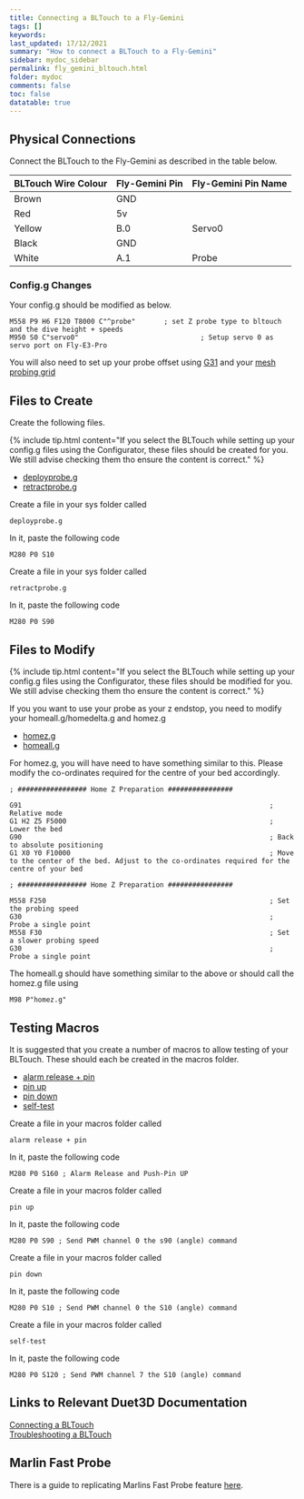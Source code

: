 ```yaml
---
title: Connecting a BLTouch to a Fly-Gemini
tags: []
keywords: 
last_updated: 17/12/2021
summary: "How to connect a BLTouch to a Fly-Gemini"
sidebar: mydoc_sidebar
permalink: fly_gemini_bltouch.html
folder: mydoc
comments: false
toc: false
datatable: true
---
```


## Physical Connections

Connect the BLTouch to the Fly-Gemini as described in the table below.  

<div class="datatable-begin"></div>

|BLTouch Wire Colour|Fly-Gemini Pin|Fly-Gemini Pin Name|
|:---|:---|:---|
|Brown|GND||
|Red|5v||
|Yellow|B.0|Servo0|
|Black|GND||
|White|A.1|Probe|

<div class="datatable-end"></div>

### Config.g Changes

Your config.g should be modified as below.
```
M558 P9 H6 F120 T8000 C"^probe"       ; set Z probe type to bltouch and the dive height + speeds
M950 S0 C"servo0"                              ; Setup servo 0 as servo port on Fly-E3-Pro
```

You will also need to set up your probe offset using [G31](https://docs.duet3d.com/en/User_manual/Reference/Gcodes#g31-set-or-report-current-probe-status) and your [mesh probing grid](https://docs.duet3d.com/en/User_manual/Reference/Gcodes#m557-set-z-probe-point-or-define-probing-grid)

## Files to Create

Create the following files. 

{% include tip.html content="If you select the BLTouch while setting up your config.g files using the Configurator, these files should be created for you. We still advise checking them tho ensure the content is correct." %}

<ul id="profileTabs" class="nav nav-tabs">
    <li class="active"><a class="noCrossRef" href="#deploy" data-toggle="tab">deployprobe.g</a></li>
    <li><a class="noCrossRef" href="#retract" data-toggle="tab">retractprobe.g</a></li>
</ul>
  <div class="tab-content">
<div role="tabpanel" class="tab-pane active" id="deploy" markdown="1">

Create a file in your sys folder called
```
deployprobe.g
```
In it, paste the following code
```
M280 P0 S10
```

</div>

<div role="tabpanel" class="tab-pane" id="retract" markdown="1">

Create a file in your sys folder called
```
retractprobe.g
```
In it, paste the following code
```
M280 P0 S90
```

</div>

</div>

## Files to Modify

{% include tip.html content="If you select the BLTouch while setting up your config.g files using the Configurator, these files should be modified for you. We still advise checking them tho ensure the content is correct." %}

If you you want to use your probe as your z endstop, you need to modify your homeall.g/homedelta.g and homez.g

<ul id="profileTabs" class="nav nav-tabs">
    <li class="active"><a class="noCrossRef" href="#homez" data-toggle="tab">homez.g</a></li>
    <li><a class="noCrossRef" href="#homeall" data-toggle="tab">homeall.g</a></li>
</ul>
  <div class="tab-content">
<div role="tabpanel" class="tab-pane active" id="homez" markdown="1">

For homez.g, you will have need to have something similar to this. Please modify the co-ordinates required for the centre of your bed accordingly.
```
; ################# Home Z Preparation ################

G91 															; Relative mode
G1 H2 Z5 F5000													; Lower the bed
G90																; Back to absolute positioning
G1 X0 Y0 F10000 		 										; Move to the center of the bed. Adjust to the co-ordinates required for the centre of your bed

; ################# Home Z Preparation ################

M558 F250 				 										; Set the probing speed
G30					 											; Probe a single point
M558 F30 				 										; Set a slower probing speed
G30					 											; Probe a single point
```

</div>

<div role="tabpanel" class="tab-pane" id="homeall" markdown="1">

The homeall.g should have something similar to the above or should call the homez.g file using
```
M98 P"homez.g"
```

</div>

</div>

## Testing Macros

It is suggested that you create a number of macros to allow testing of your BLTouch. These should each be created in the macros folder.  

<ul id="profileTabs" class="nav nav-tabs">
    <li class="active"><a class="noCrossRef" href="#alarm" data-toggle="tab">alarm release + pin</a></li>
    <li><a class="noCrossRef" href="#pinup" data-toggle="tab">pin up</a></li>
    <li><a class="noCrossRef" href="#pindown" data-toggle="tab">pin down</a></li>
    <li><a class="noCrossRef" href="#selftest" data-toggle="tab">self-test</a></li>
</ul>
  <div class="tab-content">
<div role="tabpanel" class="tab-pane active" id="alarm" markdown="1">

Create a file in your macros folder called
```
alarm release + pin
```
In it, paste the following code
```
M280 P0 S160 ; Alarm Release and Push-Pin UP
```

</div>

<div role="tabpanel" class="tab-pane" id="pinup" markdown="1">

Create a file in your macros folder called
```
pin up
```
In it, paste the following code
```
M280 P0 S90 ; Send PWM channel 0 the s90 (angle) command
```

</div>

<div role="tabpanel" class="tab-pane" id="pindown" markdown="1">

Create a file in your macros folder called
```
pin down
```
In it, paste the following code
```
M280 P0 S10 ; Send PWM channel 0 the S10 (angle) command
```

</div>

<div role="tabpanel" class="tab-pane" id="selftest" markdown="1">

Create a file in your macros folder called
```
self-test
```
In it, paste the following code
```
M280 P0 S120 ; Send PWM channel 7 the S10 (angle) command
```
</div>

</div>

## Links to Relevant Duet3D Documentation

[Connecting a BLTouch](https://docs.duet3d.com/en/User_manual/Connecting_hardware/Z_probe_connecting#bltouch)  
[Troubleshooting a BLTouch](https://docs.duet3d.com/en/User_manual/Troubleshooting/BLTouch_troubleshooting)


## Marlin Fast Probe

There is a guide to replicating Marlins Fast Probe feature [here](https://forum.duet3d.com/topic/14544/guide-to-marlin-s-fast-bltouch-probing-feature-on-duet).